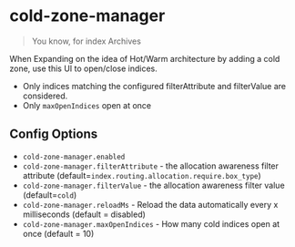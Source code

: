 # cold-zone-manager

> You know, for index Archives

When Expanding on the idea of Hot/Warm architecture by adding a cold zone, use this UI to open/close indices.
- Only indices matching the configured filterAttribute and filterValue are considered.
- Only `maxOpenIndices` open at once

## Config Options

- `cold-zone-manager.enabled` 
- `cold-zone-manager.filterAttribute` - the allocation awareness filter attribute (default=`index.routing.allocation.require.box_type`)
- `cold-zone-manager.filterValue` - the allocation awareness filter value (default=`cold`)
- `cold-zone-manager.reloadMs` - Reload the data automatically every x milliseconds (default = disabled)
- `cold-zone-manager.maxOpenIndices` - How many cold indices open at once (default = 10) 


